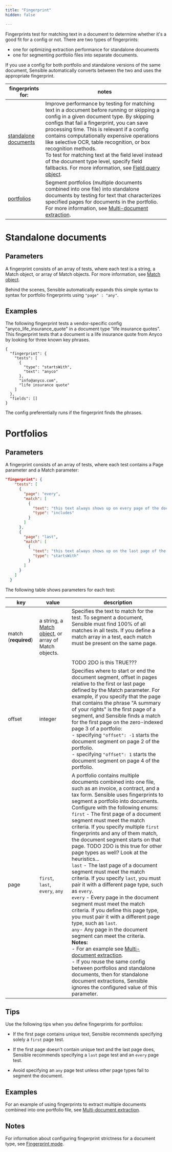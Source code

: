 ```yaml
---
title: "Fingerprint"
hidden: false

---
```


Fingerprints test for matching text in a document to determine whether it's a good fit for a config or not.  There are two types of fingerprints:

- one for optimizing extraction performance for standalone documents
- one for segmenting portfolio files into separate documents.

If you use a config for both  portfolio and standalone versions of the same document, Sensible automatically converts between the two and uses the appropriate fingerprint.

| fingerprints for:                                            | notes                                                        |
| ------------------------------------------------------------ | ------------------------------------------------------------ |
| [standalone documents ](doc:fingerprint#standalone-documents) | Improve performance by testing for matching text in a document before running or skipping a config in a given document type. By skipping configs that fail a fingerprint, you can save processing time. This is relevant if a config contains computationally expensive operations like selective OCR, table recognition, or box recognition methods.<br/>To test for matching text at the field level instead of the document type level, specify field fallbacks. For more information, see [Field query object](doc:field-query-object). |
| [portfolios ](doc:fingerprint#portfolios)                    | Segment portfolios (multiple documents combined into one file) into standalone documents by testing for text that characterizes specified pages for documents in the portfolio. For more information, see [Multi-document extraction](doc:portfolio). |



Standalone documents
====

Parameters
---

A fingerprint consists of an array of tests, where each test is a string, a Match object, or array of Match objects. For more information, see [Match object](doc:match).

 Behind the scenes, Sensible automatically expands this simple syntax to syntax for portfolio fingerprints using `"page" : "any"`. 

Examples
---

The following fingerprint tests a vendor-specific config "anyco_life_insurance_quote" in a document type "life insurance quotes". This fingerprint tests that a document is a life insurance quote from Anyco by looking for three known key phrases. 

```
{
  "fingerprint": {
    "tests": [
      {
        "type": "startsWith",
        "text": "anyco"
      },
      "info@anyco.com",
      "life insurance quote"
    ]
  },
  "fields": []
}
```

The config preferentially runs if the fingerprint finds the phrases.  


Portfolios
====

Parameters
---

A fingerprint consists of an array of tests, where each test contains a Page parameter and a Match parameter:

```json
"fingerprint": {
    "tests": [
      {
        "page": "every",
        "match": [
          {
            "text": "this text always shows up on every page of the document",
            "type": "includes"
          }
        ]
      },
      {
        "page": "last",
        "match": [
          {
            "text": "this text always shows up on the last page of the document",
            "type": "startsWith"
          }
        ]
      }
    ]
  }
```

 The following table shows parameters for each test:

| key                  | value                                                        | description                                                  |
| -------------------- | ------------------------------------------------------------ | ------------------------------------------------------------ |
| match (**required**) | a string, a [Match object](doc:match), or array of Match objects. | Specifies the text to match for the test. To segment a document, Sensible must find 100% of all matches in all tests.  If you define a match array in a test, each match must be present on the same page. <br/><br/><br/>TODO 2DO is this TRUE??? |
| offset               | integer                                                      | Specifies where to start or end the document segment, offset in pages relative to the first or last page defined by the Match parameter. For example, if you specify that the page that contains the phrase "A summary of your rights" is the first page of a segment, and Sensible finds a match for the first page on the zero-indexed page 3 of a portfolio:<br/>- specifying `"offset": -1` starts the document segment on page 2 of the portfolio.<br/>- specifying `"offset": 1` starts the document segment on page 4 of the portfolio. |
| page                 | `first`, `last`, `every`, `any`                              | A portfolio contains multiple documents combined into one file, such as an invoice, a contract, and a tax form. Sensible uses fingerprints to segment a portfolio into documents.  Configure with the following enums:<br/>`first` - The first page of a document segment must meet the match criteria. If you specify multiple `first` fingerprints and any of them match, the document segment starts on that page.  TODO 2DO is this true for other page types as well? Look at the heuristics...<br/>`last` - The last page of a document segment must meet the match criteria. If you specify `last`, you must pair it with a different page type, such as `every`. <br/>`every` - Every page in the document segment must meet the match criteria.  If you define this page type,  you must pair it with a different page type, such as `last`. <br/>`any`- Any page in the document segment can meet the criteria. <br/>**Notes:** <br/>- For an example see [Multi-document extraction](doc:portfolio). <br/>- If you reuse the same config between portfolios and standalone documents, then for standalone document extractions, Sensible ignores the configured value of this parameter. |

## Tips

Use the following tips when you define fingerprints for portfolios:

- If the first page contains unique text, Sensible recommends specifying solely a `first` page test.

- If the first page doesn't contain unique text and the last page does, Sensible recommends specifying a `last` page test and an `every` page test. 

- Avoid specifying an `any` page test unless other page types fail to segment the document.



Examples
---

For an example of using fingerprints to extract multiple documents combined into one portfolio file, see [Multi-document extraction](doc:portfolio).

Notes
---

For information about configuring fingerprint strictness for a document type, see [Fingerprint mode](doc:fingerprint-mode).
